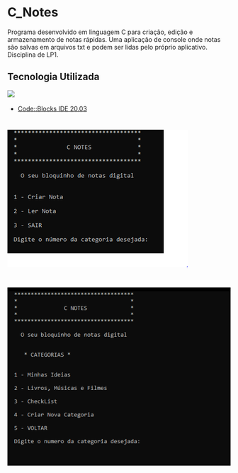 
# C_Notes
Programa desenvolvido em linguagem C para criação, edição e armazenamento de notas rápidas.
Uma aplicação de console onde notas são salvas em arquivos txt e podem ser lidas pelo próprio aplicativo.
Disciplina de LP1.

## Tecnologia Utilizada

[<img src="https://img.shields.io/badge/C-00599C?style=for-the-badge&logo=c&logoColor=white" />](https://www.ibm.com/docs/pt/i/7.2?topic=languages-c-c)
- [Code::Blocks IDE 20.03](https://www.codeblocks.org/downloads/)

<h1 align="left">
    <img src="https://github.com/LucasEPaduam/C_Notes/blob/main/Abertura1.PNG?raw=true"/>
</h1>
<h1 align="left">
 <img src="https://github.com/LucasEPaduam/C_Notes/blob/main/Menu.PNG?raw=true"/> 
</h1>

